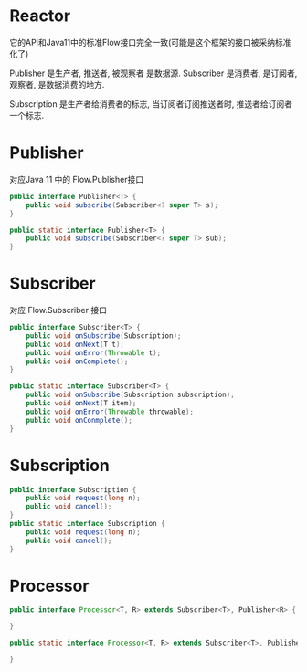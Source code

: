 # Reactor

它的API和Java11中的标准Flow接口完全一致(可能是这个框架的接口被采纳标准化了)

Publisher 是生产者, 推送者, 被观察者 是数据源.
Subscriber 是消费者, 是订阅者, 观察者, 是数据消费的地方.

Subscription 是生产者给消费者的标志, 当订阅者订阅推送者时,
推送者给订阅者一个标志.

# Publisher

对应Java 11 中的 Flow.Publisher接口

```java
public interface Publisher<T> {
    public void subscribe(Subscriber<? super T> s);
}

public static interface Publisher<T> {
    public void subscribe(Subscriber<? super T> sub);
}
```

# Subscriber

对应 Flow.Subscriber 接口

```java
public interface Subscriber<T> {
    public void onSubscribe(Subscription);
    public void onNext(T t);
    public void onError(Throwable t);
    public void onComplete();
}

public static interface Subscriber<T> {
    public void onSubscribe(Subscription subscription);
    public void onNext(T item);
    public void onError(Throwable throwable);
    public void onConmplete();
}
```

# Subscription

```java
public interface Subscription {
    public void request(long n);
    public void cancel();
}
public static interface Subscription {
    public void request(long n);
    public void cancel();
}
```

# Processor

```java
public interface Processor<T, R> extends Subscriber<T>, Publisher<R> {

}

public static interface Processor<T, R> extends Subscriber<T>, Publisher<R> {

}
```

